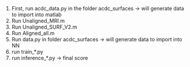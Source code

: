 1) First, run acdc_data.py in the folder acdc_surfaces -> will generate data to import into matlab
2) Run Unaligned_MRI.m
3) Run Unaligned_SURF_V2.m
4) Run Aligned_all.m
5) Run data.py in folder acdc_surfaces -> will generate data to import into NN
6) run train_*.py
7) run inference_*.py -> final score 